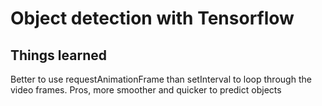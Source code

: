 # Object detection with Tensorflow

## Things learned
Better to use requestAnimationFrame than setInterval to loop through the video frames. Pros, more smoother and quicker to predict objects
